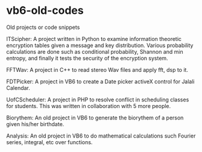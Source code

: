 vb6-old-codes
=============

Old projects or code snippets

ITScipher:
  A project written in Python to examine information theoretic encryption tables given a message
  and key distribution. Various probability calculations are done such as
  conditional probability, Shannon and min entropy, and finally it tests the security of the
  encryption system.

FFTWav:
  A project in C++ to read stereo Wav files and apply fft, dsp to it.

FDTPicker: 
  A project in VB6 to create a Date picker activeX control for Jalali Calendar.

UofCScheduler:
  A project in PHP to resolve conflict in scheduling classes for students. This
  was written in collaboration with 5 more people.

Biorythem: 
  An old project in VB6 to generate the biorythem of a person given his/her
  birthdate. 

Analysis:
  An old project in VB6 to do mathematical calculations such Fourier series,
  integral, etc over functions. 


